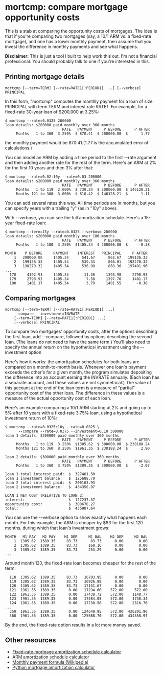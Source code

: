 # mortcmp: compare mortgage opportunity costs

This is a stab at comparing the opportunity costs of mortgages.  The idea is
that if you're comparing two mortgages (say, a 10/1 ARM vs. a fixed-rate
mortgage), and one has a lower monthly payment, then assume that you invest the
difference in monthly payments and see what happens.

**Disclaimer:** This is just a tool I built to help work this out.  I'm not a
financial professional.  You should probably talk to one if you're interested
in this.


## Printing mortgage details

    mortcmp [--term=TERM] [--rate=RATE1[:PERIOD1] ...] [--verbose] PRINCIPAL

In this form, "mortcmp" computes the monthly payment for a loan of size
PRINCIPAL with term TERM and interest rate RATE1.  For example, for a fixed-rate
30-year loan of $200,000 at 3.25%:

    $ mortcmp --rate=0.0325 200000
    loan details: $200000 paid monthly over 360 months
                              RATE   PAYMENT     P BEFORE      P AFTER
         Months   1 to 360  3.250%  $ 870.41  $ 200000.00  $      1.77

the monthly payment would be $870.41.  ($1.77 is the accumulated error of
calculations.)

You can model an ARM by adding a time period to the first --rate argument and
then adding another rate for the rest of the term.  Here's an ARM at 2% for the
first 10 years and then 3% after that:

    $ mortcmp --rate=0.02:10y --rate=0.03 200000
    loan details: $200000 paid monthly over 360 months
                              RATE   PAYMENT     P BEFORE      P AFTER
         Months   1 to 119  2.000%  $ 739.24  $ 200000.00  $ 146128.21
         Months 121 to 360  3.000%  $ 810.42  $ 146128.21  $      1.11

You can add several rates this way.  All time periods are in months, but you can
specify years with a trailing "y" (as in "10y" above).

With --verbose, you can see the full amortization schedule.  Here's a 15-year
fixed-rate loan:

    $ mortcmp --term=15y --rate=0.0325 --verbose 200000
    loan details: $200000 paid monthly over 180 months
                              RATE   PAYMENT     P BEFORE      P AFTER
         Months   1 to 180  3.250%  $1405.34  $ 200000.00  $     -0.38

    MONTH    P BEFORE     PAYMENT    INTEREST   PRINCIPAL     P AFTER
        1   200000.00     1405.34      541.67      863.67   199136.33
        2   199136.33     1405.34      539.33      866.01   198270.32
        3   198270.32     1405.34      536.98      868.36   197401.96
    ...
      178     4192.91     1405.34       11.36     1393.98     2798.93
      179     2798.93     1405.34        7.58     1397.76     1401.17
      180     1401.17     1405.34        3.79     1401.55       -0.38

## Comparing mortgages

    mortcmp [--term=TERM] [--rate=RATE1[:PERIOD1] ...]
        --compare --investment=INVRATE 
        [--term=TERM] [--rate=RATE1[:PERIOD1] ...]
        [--verbose] PRINCIPAL

To compare two mortgages' opportunity costs, after the options describing the
first loan, add --compare, followed by options describing the second loan.
(The loans do not need to have the same term.) You'll also need to specify the
annual return on the hypothetical investment using the --investment option.

Here's how it works: the amortization schedules for both loans are compared on
a month-to-month basis.  Whenever one loan's payment exceeds the other's for a
given month, the program simulates depositing the difference into an account
earning the INVRATE annually.  (Each loan has a separate account, and these
values are not symmetrical.)  The value of this account at the end of the loan
term is a measure of "partial" opportunity cost of the other loan.  The
difference in these values is a measure of the actual opportunity cost of each
loan.

Here's an example comparing a 10/1 ARM starting at 2% and going up to 5% after
10 years with a fixed-rate 3.75% loan, using a hypothetical investment return
of 10%:

    $ mortcmp --rate=0.0325:10y --rate=0.0825 \
          --compare --rate=0.0375 --investment=0.10 300000
    loan 1 details: $300000 paid monthly over 360 months
                              RATE   PAYMENT     P BEFORE      P AFTER
         Months   1 to 119  3.250%  $1305.62  $ 300000.00  $ 230188.24
         Months 121 to 360  8.250%  $1961.35  $ 230188.24  $      2.90

    loan 2 details: $300000 paid monthly over 360 months
                              RATE   PAYMENT     P BEFORE      P AFTER
         Months   1 to 360  3.750%  $1389.35  $ 300000.00  $     -2.07

    loan 1 total interest paid:  $  327401.30
    loan 1 investment balance:   $  125688.70
    loan 2 total interest paid:  $  200163.93
    loan 2 investment balance:   $  434358.97

    LOAN 1 NET COST (RELATIVE TO LOAN 2)
    interest:                    $  127237.37
    opportunity cost:            $  308670.27
    total:                       $  435907.64

You can use the --verbose option to show exactly what happens each month.  For
this example, the ARM is cheaper by $83 for the first 120 months, during which
that loan's investment grows:

    MONTH   M1 PAY   M2 PAY    M1 DEP     M1 BAL    M2 DEP     M2 BAL
        1  1305.62  1389.35     83.73      83.73      0.00       0.00
        2  1305.62  1389.35     83.73     168.16      0.00       0.00
        3  1305.62  1389.35     83.73     253.29      0.00       0.00
    ...

Around month 120, the fixed-rate loan becomes cheaper for the rest of the term:

      118  1305.62  1389.35     83.73   16703.95      0.00       0.00
      119  1305.62  1389.35     83.73   16926.88      0.00       0.00
      120  1305.62  1389.35     83.73   17151.67      0.00       0.00
      121  1961.35  1389.35      0.00   17294.60    572.00     572.00
      122  1961.35  1389.35      0.00   17438.72    572.00    1148.77
      123  1961.35  1389.35      0.00   17584.05    572.00    1730.34
      124  1961.35  1389.35      0.00   17730.58    572.00    2316.76
    ...
      359  1961.35  1389.35      0.00  124649.95    572.00  430201.96
      360  1961.35  1389.35      0.00  125688.70    572.00  434358.97

By the end, the fixed-rate option results in a lot more money saved.


## Other resources

* [Fixed-rate mortgage amortization schedule calculator](http://www.bankrate.com/calculators/mortgages/amortization-calculator.aspx)
* [ARM amortization schedule calculator](http://www.calcxml.com/calculators/adjustable-rate-mortgage-calculator)
* [Monthly payment formula (Wikipedia)](http://en.wikipedia.org/wiki/Mortgage_calculator#Monthly_payment_formula)
* [Python mortgage amortization calculator](https://github.com/jbmohler/mortgage)

